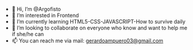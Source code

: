 - 👋 Hi, I’m @Argofisto
- 👀 I’m interested in Frontend
- 🌱 I’m currently learning HTML5-CSS-JAVASCRIPT-How to survive daily
- 💞️ I’m looking to collaborate on everyone who know and want to help me if she/he can
- 📫 You can reach me via mail: gerardoampuero03@gmail.com

<!---
Argofisto/Argofisto is a ✨ special ✨ repository because its `README.md` (this file) appears on your GitHub profile.
You can click the Preview link to take a look at your changes.
--->
